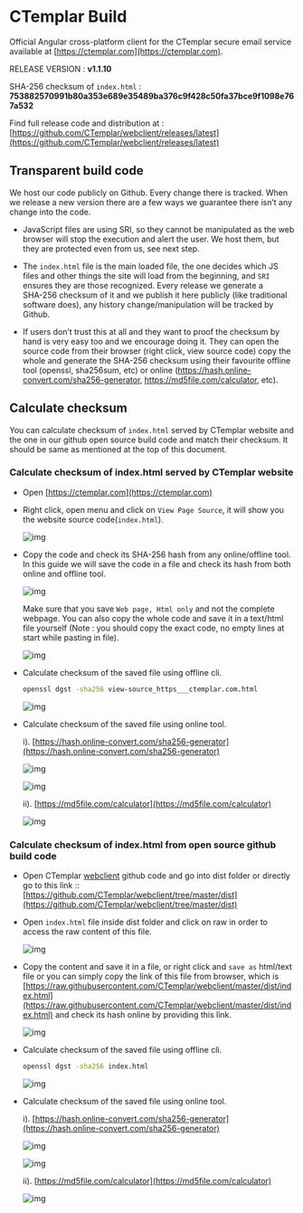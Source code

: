 # CTemplar Build

Official Angular cross-platform client for the CTemplar secure email service available at [https://ctemplar.com](https://ctemplar.com).

RELEASE VERSION : **v1.1.10**    

SHA-256 checksum of `index.html` : **753882570991b80a353e689e35489ba376c9f428c50fa37bce9f1098e767a532**  

Find full release code and distribution at : [https://github.com/CTemplar/webclient/releases/latest](https://github.com/CTemplar/webclient/releases/latest)

## Transparent build code

We host our code publicly on Github. Every change there is tracked.
When we release a new version there are a few ways we guarantee there isn’t any change into the code.

* JavaScript files are using SRI, so they cannot be manipulated as the web browser will stop the execution and alert the user. We host them, but they are protected even from us, see next step.

* The `index.html` file is the main loaded file, the one decides which JS files and other things the site will load from the beginning, and `SRI` ensures they are those recognized. Every release we generate a SHA‌-256 checksum of it and we publish it here publicly (like traditional software does), any history change/manipulation will be tracked by Github.

* If users don’t trust this at all and they want to proof the checksum by hand is very easy too and we encourage doing it.
  They can open the source code from their browser (right click, view source code) copy the whole and generate the SHA‌-256
  checksum using their favourite offline tool (openssl, sha256sum, etc)
  or online (https://hash.online-convert.com/sha256-generator, https://md5file.com/calculator, etc).
  
  
## Calculate checksum

You can calculate checksum of `index.html` served by CTemplar website and the one in our github open source build code 
and match their checksum. It should be same as mentioned at the top of this document.

### Calculate checksum of index.html served by CTemplar website  

* Open [https://ctemplar.com](https://ctemplar.com)  

*  Right click, open menu and click on `View Page Source`, it will show you the website source code(`index.html`).
   
   ![img](https://github.com/CTemplar/webclient/tree/master/docs/images/right-click.png)

* Copy the code and check its SHA-256 hash from any online/offline tool. In this guide we will save the code in a file and check its hash
  from both online and offline tool.    
  
  ![img](https://github.com/CTemplar/webclient/tree/master/docs/images/save-as-file.png)
  
  Make sure that you save `Web page, Html only` and not the complete webpage. You can also copy
  the whole code and save it in a text/html file yourself (Note : you should copy the exact code, no empty lines at start while pasting in file).
  
  ![img](https://github.com/CTemplar/webclient/tree/master/docs/images/save-as-html-only-file.png)
  
* Calculate checksum of the saved file using offline cli.

    ```bash
    openssl dgst -sha256 view-source_https___ctemplar.com.html
    ```  
           
  ![img](https://github.com/CTemplar/webclient/tree/master/docs/images/calculate-hash-offline.png)
  
* Calculate checksum of the saved file using online tool.    

  i). [https://hash.online-convert.com/sha256-generator](https://hash.online-convert.com/sha256-generator)
  
    ![img](https://github.com/CTemplar/webclient/tree/master/docs/images/calculate-hash-online-1.png)
    
    ![img](https://github.com/CTemplar/webclient/tree/master/docs/images/calculate-hash-online-1.1.png)
      
  ii). [https://md5file.com/calculator](https://md5file.com/calculator)
  
    ![img](https://github.com/CTemplar/webclient/tree/master/docs/images/calculate-hash-online-2.png)



### Calculate checksum of index.html from open source github build code

* Open CTemplar [webclient](https://github.com/CTemplar/webclient) github code and go into dist folder or directly go 
  to this link :: [https://github.com/CTemplar/webclient/tree/master/dist](https://github.com/CTemplar/webclient/tree/master/dist)

* Open `index.html` file inside dist folder and click on raw in order to access the raw content of this file.

  ![img](https://github.com/CTemplar/webclient/tree/master/docs/images/hash-online-raw-1.png)

* Copy the content and save it in a file, or right click and `save as` html/text file or you can simply copy the link of this file from 
  browser, which is [https://raw.githubusercontent.com/CTemplar/webclient/master/dist/index.html](https://raw.githubusercontent.com/CTemplar/webclient/master/dist/index.html)
  and check its hash online by providing this link.  

  ![img](https://github.com/CTemplar/webclient/tree/master/docs/images/save-github-file1.png)
  
  
* Calculate checksum of the saved file using offline cli.

    ```bash
    openssl dgst -sha256 index.html
    ```  
           
  ![img](https://github.com/CTemplar/webclient/tree/master/docs/images/calculate-hash-offline-github.png)
  
* Calculate checksum of the saved file using online tool.    

  i). [https://hash.online-convert.com/sha256-generator](https://hash.online-convert.com/sha256-generator)
  
    ![img](https://github.com/CTemplar/webclient/tree/master/docs/images/calculate-hash-online-github.png)
    
    ![img](https://github.com/CTemplar/webclient/tree/master/docs/images/calculate-hash-online-github1.png)
      
  ii). [https://md5file.com/calculator](https://md5file.com/calculator)
  
    ![img](https://github.com/CTemplar/webclient/tree/master/docs/images/calculate-hash-online-github2.png)  
  

    
